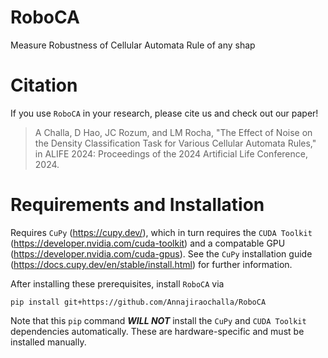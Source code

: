 # RoboCA
Measure Robustness of Cellular Automata Rule of any shap

# Citation
If you use `RoboCA` in your research, please cite us and check out our paper! 

> A Challa, D Hao, JC Rozum, and LM Rocha, "The Effect of Noise on the Density Classification Task for Various Cellular Automata Rules," in ALIFE 2024: Proceedings of the 2024 Artificial Life Conference, 2024.


# Requirements and Installation
Requires `CuPy` (https://cupy.dev/), which in turn requires the `CUDA Toolkit` (https://developer.nvidia.com/cuda-toolkit) and a compatable GPU (https://developer.nvidia.com/cuda-gpus). See the `CuPy` installation guide (https://docs.cupy.dev/en/stable/install.html) for further information.

After installing these prerequisites, install `RoboCA` via
```
pip install git+https://github.com/Annajiraochalla/RoboCA
```
Note that this `pip` command ***WILL NOT*** install the `CuPy` and `CUDA Toolkit` dependencies automatically. These are hardware-specific and must be installed manually.